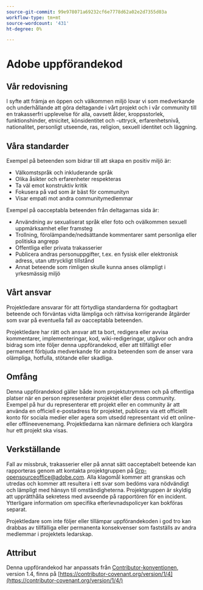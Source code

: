 ```yaml
---
source-git-commit: 99e978071a69232cf6e7778d62a02e2d7355d03a
workflow-type: tm+mt
source-wordcount: '431'
ht-degree: 0%

---
```

# Adobe uppförandekod

## Vår redovisning

I syfte att främja en öppen och välkommen miljö lovar vi som medverkande och underhållande att göra deltagande i vårt projekt och i vår community till en trakasserfri upplevelse för alla, oavsett ålder, kroppsstorlek, funktionshinder, etnicitet, könsidentitet och -uttryck, erfarenhetsnivå, nationalitet, personligt utseende, ras, religion, sexuell identitet och läggning.

## Våra standarder

Exempel på beteenden som bidrar till att skapa en positiv miljö är:

* Välkomstspråk och inkluderande språk
* Olika åsikter och erfarenheter respekteras
* Ta väl emot konstruktiv kritik
* Fokusera på vad som är bäst för communityn
* Visar empati mot andra communitymedlemmar

Exempel på oacceptabla beteenden från deltagarnas sida är:

* Användning av sexualiserat språk eller foto och ovälkommen sexuell uppmärksamhet eller framsteg
* Trollning, förolämpande/nedsättande kommentarer samt personliga eller politiska angrepp
* Offentliga eller privata trakasserier
* Publicera andras personuppgifter, t.ex. en fysisk eller elektronisk adress, utan uttryckligt tillstånd
* Annat beteende som rimligen skulle kunna anses olämpligt i yrkesmässig miljö

## Vårt ansvar

Projektledare ansvarar för att förtydliga standarderna för godtagbart beteende och förväntas vidta lämpliga och rättvisa korrigerande åtgärder som svar på eventuella fall av oacceptabla beteenden.

Projektledare har rätt och ansvar att ta bort, redigera eller avvisa kommentarer, implementeringar, kod, wiki-redigeringar, utgåvor och andra bidrag som inte följer denna uppförandekod, eller att tillfälligt eller permanent förbjuda medverkande för andra beteenden som de anser vara olämpliga, hotfulla, stötande eller skadliga.

## Omfång

Denna uppförandekod gäller både inom projektutrymmen och på offentliga platser när en person representerar projektet eller dess community. Exempel på hur du representerar ett projekt eller en community är att använda en officiell e-postadress för projektet, publicera via ett officiellt konto för sociala medier eller agera som utsedd representant vid ett online- eller offlineevenemang. Projektledarna kan närmare definiera och klargöra hur ett projekt ska visas.

## Verkställande

Fall av missbruk, trakasserier eller på annat sätt oacceptabelt beteende kan rapporteras genom att kontakta projektgruppen på Grp-opensourceoffice@adobe.com. Alla klagomål kommer att granskas och utredas och kommer att resultera i ett svar som bedöms vara nödvändigt och lämpligt med hänsyn till omständigheterna. Projektgruppen är skyldig att upprätthålla sekretess med avseende på rapportören för en incident.
Ytterligare information om specifika efterlevnadspolicyer kan bokföras separat.

Projektledare som inte följer eller tillämpar uppförandekoden i god tro kan drabbas av tillfälliga eller permanenta konsekvenser som fastställs av andra medlemmar i projektets ledarskap.

## Attribut

Denna uppförandekod har anpassats från [Contributor-konventionen](https://contributor-covenant.org), version 1.4, finns på [https://contributor-covenant.org/version/1/4](https://contributor-covenant.org/version/1/4/)
